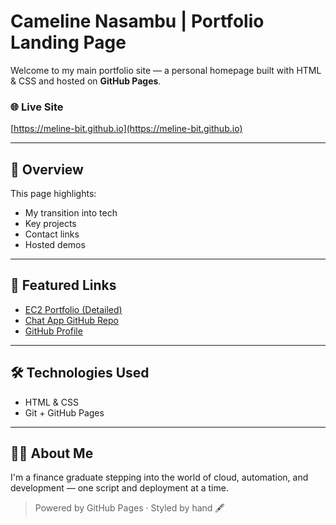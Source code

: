 # Cameline Nasambu | Portfolio Landing Page

Welcome to my main portfolio site — a personal homepage built with HTML & CSS and hosted on **GitHub Pages**.

### 🌐 Live Site
[https://meline-bit.github.io](https://meline-bit.github.io)

---

## 🧭 Overview

This page highlights:
- My transition into tech
- Key projects
- Contact links
- Hosted demos

---

## 🚀 Featured Links

- [EC2 Portfolio (Detailed)](http://52.51.207.57)
- [Chat App GitHub Repo](https://github.com/meline-bit/chat-app)
- [GitHub Profile](https://github.com/meline-bit)

---

## 🛠️ Technologies Used

- HTML & CSS
- Git + GitHub Pages

---

## 👋🏾 About Me

I'm a finance graduate stepping into the world of cloud, automation, and development — one script and deployment at a time.

> Powered by GitHub Pages · Styled by hand 🖋️

